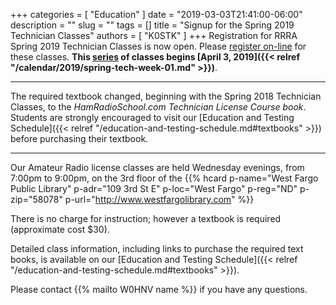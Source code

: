 +++
categories = [ "Education" ]
date = "2019-03-03T21:41:00-06:00"
description = ""
slug = ""
tags = []
title = "Signup for the Spring 2019 Technician Classes"
authors = [ "K0STK" ]
+++
Registration for RRRA Spring 2019 Technician Classes is now open. Please
[register on-line](https://www.eventbrite.com/e/level-1technician-class-ham-radio-license-class-tickets-57836713166A)
for these classes. **This
[series](/dates/spring-2019-technician)
of classes begins
[April 3, 2019]({{< relref "/calendar/2019/spring-tech-week-01.md" >}})**.

---

The required textbook changed, beginning with the Spring 2018 Technician
Classes, to the *HamRadioSchool.com Technician License Course book*.
Students are strongly encouraged to visit our
[Education and Testing Schedule]({{< relref "/education-and-testing-schedule.md#textbooks" >}})
before purchasing their textbook.

---

<!--more-->

Our Amateur Radio license classes are
held Wednesday evenings, from 7:00pm to 9:00pm, on the 3rd floor of the 
{{% hcard p-name="West Fargo Public Library" p-adr="109 3rd St E" p-loc="West Fargo" p-reg="ND" p-zip="58078" p-url="http://www.westfargolibrary.com" %}}

There is no charge for instruction; however a textbook is required
(approximate cost $30).

Detailed class information, including links to purchase the required
text books, is available on our
[Education and Testing Schedule]({{< relref "/education-and-testing-schedule.md#textbooks" >}}).

Please contact {{% mailto W0HNV name %}} if you have any questions.
